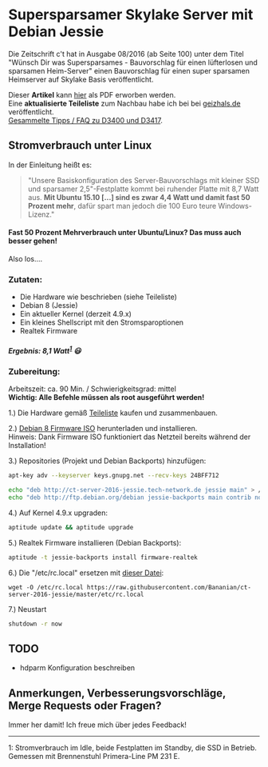 # Supersparsamer Skylake Server mit Debian Jessie

Die Zeitschrift c't hat in Ausgabe 08/2016 (ab Seite 100) unter dem Titel "Wünsch Dir was Supersparsames -
Bauvorschlag für einen lüfterlosen und sparsamen Heim-Server" einen Bauvorschlag für einen super sparsamen Heimserver auf Skylake Basis veröffentlicht.

Dieser **Artikel** kann [hier](http://heise.de/-3151451) als PDF erworben werden.<br>
Eine **aktualisierte Teileliste** zum Nachbau habe ich bei bei [geizhals.de](http://geizhals.de/?cat=WL-718937) veröffentlicht.<br>
[Gesammelte Tipps / FAQ zu D3400 und D3417](FUJITSU-D34XX-FAQ.md).

## Stromverbrauch unter Linux
In der Einleitung heißt es:
> "Unsere Basiskonfiguration des Server-Bauvorschlags mit kleiner SSD und sparsamer 2,5"-Festplatte kommt bei ruhender Platte mit 8,7 Watt aus. **Mit Ubuntu 15.10 [...] sind es zwar 4,4 Watt und damit fast 50 Prozent mehr**, dafür spart man jedoch die 100 Euro teure Windows-Lizenz."

#### Fast 50 Prozent Mehrverbrauch unter Ubuntu/Linux? Das muss auch besser gehen!

Also los....

### Zutaten:

 * Die Hardware wie beschrieben (siehe Teileliste)
 * Debian 8 (Jessie)
 * Ein aktueller Kernel (derzeit 4.9.x)
 * Ein kleines Shellscript mit den Stromsparoptionen
 * Realtek Firmware


##### Ergebnis: 8,1 Watt<sup>[1](#stromverbrauch)</sup> :smiley:

### Zubereitung:

Arbeitszeit: ca. 90 Min. / Schwierigkeitsgrad: mittel
<br>**Wichtig: Alle Befehle müssen als root ausgeführt werden!**

1.) Die Hardware gemäß [Teileliste](http://geizhals.de/?cat=WL-718937) kaufen und zusammenbauen.

2.) [Debian 8 Firmware ISO](http://cdimage.debian.org/cdimage/unofficial/non-free/cd-including-firmware/8.6.0+nonfree/amd64/iso-cd/) herunterladen und installieren.
<br>Hinweis: Dank Firmware ISO funktioniert das Netzteil bereits während der Installation!

3.) Repositories (Projekt und Debian Backports) hinzufügen:
```bash
apt-key adv --keyserver keys.gnupg.net --recv-keys 24BFF712

echo "deb http://ct-server-2016-jessie.tech-network.de jessie main" > /etc/apt/sources.list.d/ct-server-2016-jessie.list
echo "deb http://ftp.debian.org/debian jessie-backports main contrib non-free" > /etc/apt/sources.list.d/jessie-backports.list
```

4.) Auf Kernel 4.9.x upgraden:
```bash
aptitude update && aptitude upgrade
```

5.) Realtek Firmware installieren (Debian Backports):
```bash
aptitude -t jessie-backports install firmware-realtek
```

6.) Die "/etc/rc.local" ersetzen mit [dieser Datei](etc/rc.local):
```
wget -O /etc/rc.local https://raw.githubusercontent.com/Bananian/ct-server-2016-jessie/master/etc/rc.local
```
7.) Neustart
```bash
shutdown -r now
```

## TODO
* hdparm Konfiguration beschreiben

## Anmerkungen, Verbesserungsvorschläge, Merge Requests oder Fragen?
Immer her damit! Ich freue mich über jedes Feedback!

---
<a name="stromverbrauch">1</a>: Stromverbrauch im Idle, beide Festplatten im Standby, die SSD in Betrieb. Gemessen mit Brennenstuhl Primera-Line PM 231 E.

